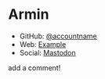 # Armin

- GitHub: [@accountname](https://github.com/accountname)
- Web: [Example](https://example.com)
- Social: [Mastodon](https://mastondon.social/@accountname)

add a comment!
